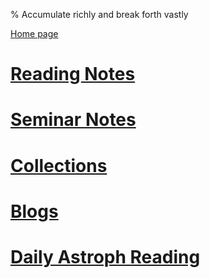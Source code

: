 % Accumulate richly and break forth vastly

[Home page](https://rkkuang.github.io/)

# [Reading Notes](booknotes/Reading_notes.html)

# [Seminar Notes](seminar_notes/seminar_notes.html)

# [Collections](collections.html)

# [Blogs](blogs/blogs.html)

# [Daily Astroph Reading](https://github.com/rkkuang/rkkuang.github.io/tree/master/notes/daily_astroph)